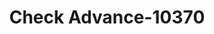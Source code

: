 ---
f_zip-code: 39773
f_state-code: MS
title: Check Advance-10370
f_phone: 662-495-1181
f_city-only: West Point
f_address: 315 Highway 45 South West Point
f_location-unique-id: '10370'
slug: check-advance-10370
updated-on: '2024-05-30T13:46:58.046Z'
created-on: '2024-05-30T13:36:59.803Z'
published-on: '2024-05-30T13:54:32.469Z'
f_city-state: cms/city/west-point-ms.md
f_company: cms/company/check-advance.md
f_state: cms/state/mississippi.md
layout: '[payday-loan].html'
tags: payday-loan
---